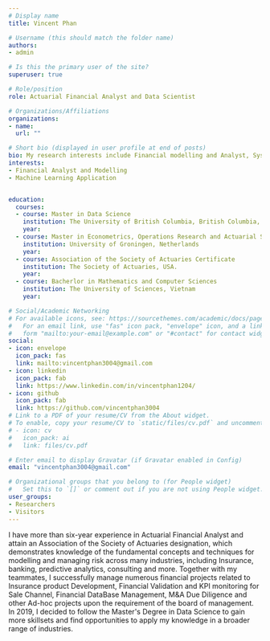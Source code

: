 ```yaml
---
# Display name
title: Vincent Phan

# Username (this should match the folder name)
authors:
- admin

# Is this the primary user of the site?
superuser: true

# Role/position
role: Actuarial Financial Analyst and Data Scientist

# Organizations/Affiliations
organizations:
- name: 
  url: ""

# Short bio (displayed in user profile at end of posts)
bio: My research interests include Financial modelling and Analyst, System Recommendation and Digital Marketing.
interests:
- Financial Analyst and Modelling
- Machine Learning Application


education:
  courses:
  - course: Master in Data Science
    institution: The University of British Columbia, British Columbia, Canada
    year: 
  - course: Master in Econometrics, Operations Research and Actuarial Studies (Huygens Scholarship)  
    institution: University of Groningen, Netherlands
    year: 
  - course: Association of the Society of Actuaries Certificate
    institution: The Society of Actuaries, USA.
    year: 
  - course: Bacherlor in Mathematics and Computer Sciences
    institution: The University of Sciences, Vietnam
    year: 

# Social/Academic Networking
# For available icons, see: https://sourcethemes.com/academic/docs/page-builder/#icons
#   For an email link, use "fas" icon pack, "envelope" icon, and a link in the
#   form "mailto:your-email@example.com" or "#contact" for contact widget.
social:
- icon: envelope
  icon_pack: fas
  link: mailto:vincentphan3004@gmail.com 
- icon: linkedin
  icon_pack: fab
  link: https://www.linkedin.com/in/vincentphan1204/
- icon: github
  icon_pack: fab
  link: https://github.com/vincentphan3004
# Link to a PDF of your resume/CV from the About widget.
# To enable, copy your resume/CV to `static/files/cv.pdf` and uncomment the lines below.
# - icon: cv
#   icon_pack: ai
#   link: files/cv.pdf

# Enter email to display Gravatar (if Gravatar enabled in Config)
email: "vincentphan3004@gmail.com"

# Organizational groups that you belong to (for People widget)
#   Set this to `[]` or comment out if you are not using People widget.
user_groups:
- Researchers
- Visitors
---
```


I have more than six-year experience in Actuarial Financial Analyst and attain an Association of the Society of Actuaries designation, which demonstrates knowledge of the fundamental concepts and techniques for modelling and managing risk across many industries, including Insurance, banking, predictive analytics, consulting and more. Together with my teammates, I successfully manage numerous financial projects related to Insurance product Development, Financial Validation and KPI monitoring for Sale Channel, Financial DataBase Management, M&A Due Diligence and other Ad-hoc projects upon the requirement of the board of management. In 2019, I decided to follow the Master's Degree in Data Science to gain more skillsets and find opportunities to apply my knowledge in a broader range of industries.

